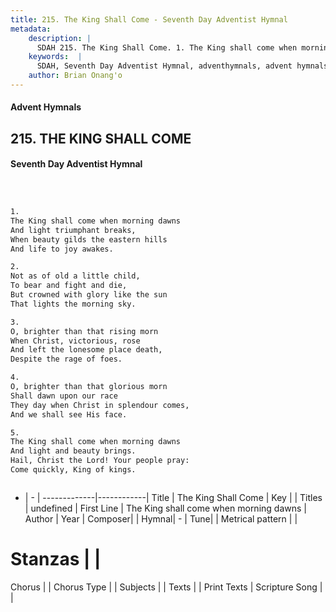 ```yaml
---
title: 215. The King Shall Come - Seventh Day Adventist Hymnal
metadata:
    description: |
      SDAH 215. The King Shall Come. 1. The King shall come when morning dawns And light triumphant breaks, When beauty gilds the eastern hills And life to joy awakes.
    keywords:  |
      SDAH, Seventh Day Adventist Hymnal, adventhymnals, advent hymnals, The King Shall Come, The King shall come when morning dawns 
    author: Brian Onang'o
---
```


#### Advent Hymnals
## 215. THE KING SHALL COME
#### Seventh Day Adventist Hymnal

```txt



1.
The King shall come when morning dawns
And light triumphant breaks,
When beauty gilds the eastern hills
And life to joy awakes.

2.
Not as of old a little child,
To bear and fight and die,
But crowned with glory like the sun
That lights the morning sky.

3.
O, brighter than that rising morn
When Christ, victorious, rose
And left the lonesome place death,
Despite the rage of foes.

4.
O, brighter than that glorious morn
Shall dawn upon our race
They day when Christ in splendour comes,
And we shall see His face.

5.
The King shall come when morning dawns
And light and beauty brings.
Hail, Christ the Lord! Your people pray:
Come quickly, King of kings.



```

- |   -  |
-------------|------------|
Title | The King Shall Come |
Key |  |
Titles | undefined |
First Line | The King shall come when morning dawns |
Author | 
Year | 
Composer|  |
Hymnal|  - |
Tune|  |
Metrical pattern | |
# Stanzas |  |
Chorus |  |
Chorus Type |  |
Subjects |  |
Texts |  |
Print Texts | 
Scripture Song |  |
  
